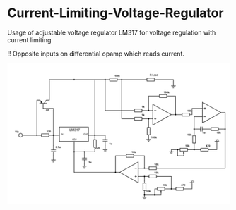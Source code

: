 # Current-Limiting-Voltage-Regulator
Usage of adjustable voltage regulator LM317 for voltage regulation with current limiting

!! Opposite inputs on differential opamp which reads current.

![](Schematic.png)
